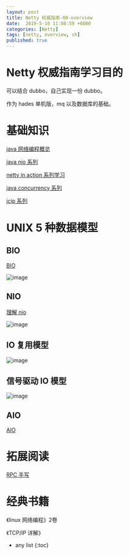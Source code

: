 ```yaml
---
layout: post
title: Netty 权威指南-00-overview
date:  2019-5-10 11:08:59 +0800
categories: [Netty]
tags: [netty, overview, sh]
published: true
---
```


# Netty 权威指南学习目的

可以结合 dubbo，自己实现一份 dubbo。

作为 hades 单机版，mq 以及数据库的基础。

# 基础知识

[java 网络编程概览](https://houbb.github.io/2018/09/22/java-net-01-overview)

[java nio 系列](https://houbb.github.io/2018/09/22/java-nio-01-overview)

[netty in action 系列学习](https://houbb.github.io/2017/11/16/netty-00-overview-00)

[java concurrency 系列](https://houbb.github.io/2018/07/24/java-concurrency-01-thread)

[jcip 系列](https://houbb.github.io/2019/01/18/jcip-00-overview)

# UNIX 5 种数据模型

## BIO

[BIO](https://houbb.github.io/2017/11/16/netty-07-module-bio-01)

![image](https://user-images.githubusercontent.com/18375710/64960416-d37f4100-d8c5-11e9-9a15-f3ca8ec60654.png)

## NIO

[理解 nio](https://houbb.github.io/2018/09/22/java-nio-08-understand-nio)

![image](https://user-images.githubusercontent.com/18375710/64961104-51901780-d8c7-11e9-85d7-8f7574333355.png)

## IO 复用模型

![image](https://user-images.githubusercontent.com/18375710/64961802-d3cd0b80-d8c8-11e9-9220-c9b462ab1e9a.png)

## 信号驱动 IO 模型

![image](https://user-images.githubusercontent.com/18375710/64961593-733dce80-d8c8-11e9-9d15-40d68886cd3e.png)

## AIO

[AIO](https://houbb.github.io/2017/11/16/netty-07-module-aio-03)

# 拓展阅读

[RPC 手写](https://houbb.github.io/2018/08/24/simple-rpc)

# 经典书籍

《linux 网络编程》2卷

《TCP/IP 详解》

* any list
{:toc}